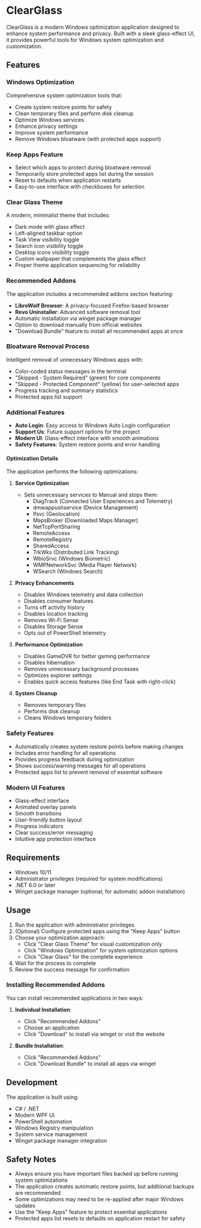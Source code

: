 # ClearGlass

ClearGlass is a modern Windows optimization application designed to enhance system performance and privacy. Built with a sleek glass-effect UI, it provides powerful tools for Windows system optimization and customization.

## Features

### Windows Optimization

Comprehensive system optimization tools that:

- Create system restore points for safety
- Clean temporary files and perform disk cleanup
- Optimize Windows services
- Enhance privacy settings
- Improve system performance
- Remove Windows bloatware (with protected apps support)

### Keep Apps Feature

- Select which apps to protect during bloatware removal
- Temporarily store protected apps list during the session
- Reset to defaults when application restarts
- Easy-to-use interface with checkboxes for selection

### Clear Glass Theme

A modern, minimalist theme that includes:

- Dark mode with glass effect
- Left-aligned taskbar option
- Task View visibility toggle
- Search icon visibility toggle
- Desktop icons visibility toggle
- Custom wallpaper that complements the glass effect
- Proper theme application sequencing for reliability

### Recommended Addons

The application includes a recommended addons section featuring:

- **LibreWolf Browser**: A privacy-focused Firefox-based browser
- **Revo Uninstaller**: Advanced software removal tool
- Automatic installation via winget package manager
- Option to download manually from official websites
- "Download Bundle" feature to install all recommended apps at once

### Bloatware Removal Process

Intelligent removal of unnecessary Windows apps with:

- Color-coded status messages in the terminal
- "Skipped - System Required" (green) for core components
- "Skipped - Protected Component" (yellow) for user-selected apps
- Progress tracking and summary statistics
- Protected apps list support

### Additional Features

- **Auto Login**: Easy access to Windows Auto Login configuration
- **Support Us**: Future support options for the project
- **Modern UI**: Glass-effect interface with smooth animations
- **Safety Features**: System restore points and error handling

#### Optimization Details

The application performs the following optimizations:

1. **Service Optimization**

   - Sets unnecessary services to Manual and stops them:
     - DiagTrack (Connected User Experiences and Telemetry)
     - dmwappushservice (Device Management)
     - lfsvc (Geolocation)
     - MapsBroker (Downloaded Maps Manager)
     - NetTcpPortSharing
     - RemoteAccess
     - RemoteRegistry
     - SharedAccess
     - TrkWks (Distributed Link Tracking)
     - WbioSrvc (Windows Biometric)
     - WMPNetworkSvc (Media Player Network)
     - WSearch (Windows Search)

2. **Privacy Enhancements**

   - Disables Windows telemetry and data collection
   - Disables consumer features
   - Turns off activity history
   - Disables location tracking
   - Removes Wi-Fi Sense
   - Disables Storage Sense
   - Opts out of PowerShell telemetry

3. **Performance Optimization**

   - Disables GameDVR for better gaming performance
   - Disables hibernation
   - Removes unnecessary background processes
   - Optimizes explorer settings
   - Enables quick access features (like End Task with right-click)

4. **System Cleanup**
   - Removes temporary files
   - Performs disk cleanup
   - Cleans Windows temporary folders

### Safety Features

- Automatically creates system restore points before making changes
- Includes error handling for all operations
- Provides progress feedback during optimization
- Shows success/warning messages for all operations
- Protected apps list to prevent removal of essential software

### Modern UI Features

- Glass-effect interface
- Animated overlay panels
- Smooth transitions
- User-friendly button layout
- Progress indicators
- Clear success/error messaging
- Intuitive app protection interface

## Requirements

- Windows 10/11
- Administrator privileges (required for system modifications)
- .NET 6.0 or later
- Winget package manager (optional, for automatic addon installation)

## Usage

1. Run the application with administrator privileges
2. (Optional) Configure protected apps using the "Keep Apps" button
3. Choose your optimization approach:
   - Click "Clear Glass Theme" for visual customization only
   - Click "Windows Optimization" for system optimization options
   - Click "Clear Glass" for the complete experience
4. Wait for the process to complete
5. Review the success message for confirmation

### Installing Recommended Addons

You can install recommended applications in two ways:

1. **Individual Installation**:

   - Click "Recommended Addons"
   - Choose an application
   - Click "Download" to install via winget or visit the website

2. **Bundle Installation**:
   - Click "Recommended Addons"
   - Click "Download Bundle" to install all apps via winget

## Development

The application is built using:

- C# / .NET
- Modern WPF UI
- PowerShell automation
- Windows Registry manipulation
- System service management
- Winget package manager integration

## Safety Notes

- Always ensure you have important files backed up before running system optimizations
- The application creates automatic restore points, but additional backups are recommended
- Some optimizations may need to be re-applied after major Windows updates
- Use the "Keep Apps" feature to protect essential applications
- Protected apps list resets to defaults on application restart for safety
